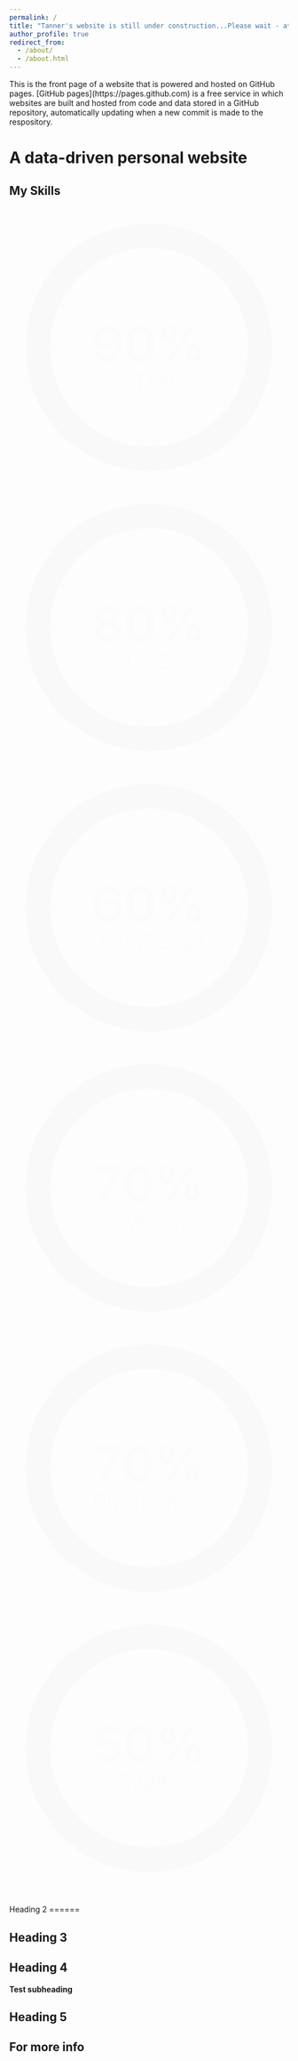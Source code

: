 ```yaml
---
permalink: /
title: "Tanner's website is still under construction...Please wait - attempting to reestablish"
author_profile: true
redirect_from: 
  - /about/
  - /about.html
---
```

<script src="https://unpkg.com/typed.js@2.1.0/dist/typed.umd.js"></script>

  <!-- Element to contain animated typing -->
  <span id="element"></span>

  <!-- Load library from the CDN -->
  <script src="https://unpkg.com/typed.js@2.1.0/dist/typed.umd.js"></script>

  <!-- Setup and start animation! -->
  <script>
    var typed = new Typed('#element', {
      strings: ['<strong><em>Tanner Guo</em></strong>', '<strong>Mechanical Engineer</strong>'],
      typeSpeed: 80, loop: true, loopCount: Infinity
    });
  </script>
</body>
This is the front page of a website that is powered and hosted on GitHub pages. [GitHub pages](https://pages.github.com) is a free service in which websites are built and hosted from code and data stored in a GitHub repository, automatically updating when a new commit is made to the respository. 

A data-driven personal website
======
<div class="works mb-8 md:mb-16"><h2 class="font-bold text-xl pb-3 mb-3 border-b sal-animate" data-sal="slide-up" data-sal-duration="800"> My <span class="text-blue-500">Skills</span></h2><div class="grid grid-cols-2 md:grid-cols-3 gap-4 py-3 items-center"><div class="svg-item sal-animate" data-sal="slide-up" data-sal-duration="800"> <svg width="100%" height="100%" viewBox="0 0 40 40" class="donut"> <circle class="donut-hole" cx="20" cy="20" r="15.91549430918954" fill="#fff"></circle> <circle class="donut-ring" cx="20" cy="20" r="15.91549430918954" fill="transparent" stroke-width="3.5"></circle> <circle class="text-pink-400 stroke-current donut-segment donut-segment-1" cx="20" cy="20" r="15.91549430918954" fill="transparent" stroke-width="3.5" stroke-dasharray="90 10" stroke-dashoffset="25"></circle> <g class="fill-current"> <text y="50%" transform="translate(0, 2)"> <tspan x="50%" text-anchor="middle" class="text-pink-400 donut-percent"> 90% </tspan> </text> <text y="60%" transform="translate(0, 2)"> <tspan x="50%" text-anchor="middle" class="text-gray-800 font-light donut-data"> HTML </tspan> </text> </g> </svg></div><style> .donut-segment-1 { animation: donut1 4s; } @keyframes donutfadelong { 0% { opacity: 0; } 100% { opacity: 1; } } @keyframes donut1 { 0% { stroke-dasharray: 0, 100; } 100% { stroke-dasharray: 90, 10; } }</style><div class="svg-item sal-animate" data-sal="slide-up" data-sal-duration="800"> <svg width="100%" height="100%" viewBox="0 0 40 40" class="donut"> <circle class="donut-hole" cx="20" cy="20" r="15.91549430918954" fill="#fff"></circle> <circle class="donut-ring" cx="20" cy="20" r="15.91549430918954" fill="transparent" stroke-width="3.5"></circle> <circle class="text-green-400 stroke-current donut-segment donut-segment-2" cx="20" cy="20" r="15.91549430918954" fill="transparent" stroke-width="3.5" stroke-dasharray="80 20" stroke-dashoffset="25"></circle> <g class="fill-current"> <text y="50%" transform="translate(0, 2)"> <tspan x="50%" text-anchor="middle" class="text-green-400 donut-percent"> 80% </tspan> </text> <text y="60%" transform="translate(0, 2)"> <tspan x="50%" text-anchor="middle" class="text-gray-800 font-light donut-data"> CSS </tspan> </text> </g> </svg></div><style> .donut-segment-2 { animation: donut2 4s; } @keyframes donutfadelong { 0% { opacity: 0; } 100% { opacity: 1; } } @keyframes donut2 { 0% { stroke-dasharray: 0, 100; } 100% { stroke-dasharray: 80, 20; } }</style><div class="svg-item sal-animate" data-sal="slide-up" data-sal-duration="800"> <svg width="100%" height="100%" viewBox="0 0 40 40" class="donut"> <circle class="donut-hole" cx="20" cy="20" r="15.91549430918954" fill="#fff"></circle> <circle class="donut-ring" cx="20" cy="20" r="15.91549430918954" fill="transparent" stroke-width="3.5"></circle> <circle class="text-yellow-400 stroke-current donut-segment donut-segment-3" cx="20" cy="20" r="15.91549430918954" fill="transparent" stroke-width="3.5" stroke-dasharray="60 40" stroke-dashoffset="25"></circle> <g class="fill-current"> <text y="50%" transform="translate(0, 2)"> <tspan x="50%" text-anchor="middle" class="text-yellow-400 donut-percent"> 60% </tspan> </text> <text y="60%" transform="translate(0, 2)"> <tspan x="50%" text-anchor="middle" class="text-gray-800 font-light donut-data"> JavaScript </tspan> </text> </g> </svg></div><style> .donut-segment-3 { animation: donut3 4s; } @keyframes donutfadelong { 0% { opacity: 0; } 100% { opacity: 1; } } @keyframes donut3 { 0% { stroke-dasharray: 0, 100; } 100% { stroke-dasharray: 60, 40; } }</style><div class="svg-item sal-animate" data-sal="slide-up" data-sal-duration="800"> <svg width="100%" height="100%" viewBox="0 0 40 40" class="donut"> <circle class="donut-hole" cx="20" cy="20" r="15.91549430918954" fill="#fff"></circle> <circle class="donut-ring" cx="20" cy="20" r="15.91549430918954" fill="transparent" stroke-width="3.5"></circle> <circle class="text-indigo-400 stroke-current donut-segment donut-segment-4" cx="20" cy="20" r="15.91549430918954" fill="transparent" stroke-width="3.5" stroke-dasharray="70 30" stroke-dashoffset="25"></circle> <g class="fill-current"> <text y="50%" transform="translate(0, 2)"> <tspan x="50%" text-anchor="middle" class="text-indigo-400 donut-percent"> 70% </tspan> </text> <text y="60%" transform="translate(0, 2)"> <tspan x="50%" text-anchor="middle" class="text-gray-800 font-light donut-data"> Python </tspan> </text> </g> </svg></div><style> .donut-segment-4 { animation: donut4 4s; } @keyframes donutfadelong { 0% { opacity: 0; } 100% { opacity: 1; } } @keyframes donut4 { 0% { stroke-dasharray: 0, 100; } 100% { stroke-dasharray: 70, 30; } }</style><div class="svg-item sal-animate" data-sal="slide-up" data-sal-duration="800"> <svg width="100%" height="100%" viewBox="0 0 40 40" class="donut"> <circle class="donut-hole" cx="20" cy="20" r="15.91549430918954" fill="#fff"></circle> <circle class="donut-ring" cx="20" cy="20" r="15.91549430918954" fill="transparent" stroke-width="3.5"></circle> <circle class="text-blue-400 stroke-current donut-segment donut-segment-5" cx="20" cy="20" r="15.91549430918954" fill="transparent" stroke-width="3.5" stroke-dasharray="70 30" stroke-dashoffset="25"></circle> <g class="fill-current"> <text y="50%" transform="translate(0, 2)"> <tspan x="50%" text-anchor="middle" class="text-blue-400 donut-percent"> 70% </tspan> </text> <text y="60%" transform="translate(0, 2)"> <tspan x="50%" text-anchor="middle" class="text-gray-800 font-light donut-data"> Photoshop </tspan> </text> </g> </svg></div><style> .donut-segment-5 { animation: donut5 4s; } @keyframes donutfadelong { 0% { opacity: 0; } 100% { opacity: 1; } } @keyframes donut5 { 0% { stroke-dasharray: 0, 100; } 100% { stroke-dasharray: 70, 30; } }</style><div class="svg-item sal-animate" data-sal="slide-up" data-sal-duration="800"> <svg width="100%" height="100%" viewBox="0 0 40 40" class="donut"> <circle class="donut-hole" cx="20" cy="20" r="15.91549430918954" fill="#fff"></circle> <circle class="donut-ring" cx="20" cy="20" r="15.91549430918954" fill="transparent" stroke-width="3.5"></circle> <circle class="text-red-400 stroke-current donut-segment donut-segment-6" cx="20" cy="20" r="15.91549430918954" fill="transparent" stroke-width="3.5" stroke-dasharray="50 50" stroke-dashoffset="25"></circle> <g class="fill-current"> <text y="50%" transform="translate(0, 2)"> <tspan x="50%" text-anchor="middle" class="text-red-400 donut-percent"> 50% </tspan> </text> <text y="60%" transform="translate(0, 2)"> <tspan x="50%" text-anchor="middle" class="text-gray-800 font-light donut-data"> Svelte </tspan> </text> </g> </svg></div><style> .donut-segment-6 { animation: donut6 4s; } @keyframes donutfadelong { 0% { opacity: 0; } 100% { opacity: 1; } } @keyframes donut6 { 0% { stroke-dasharray: 0, 100; } 100% { stroke-dasharray: 50, 50; } }</style><style> .svg-item { animation: donutfade 1s; } .donut-percent { font-size: 0.5em; transform: translateY(0.5em); font-weight: bold; } .donut-data { font-size: 0.2rem; transform: translateY(0.5em); text-align: center; animation: donutfadelong 1s; } .donut-percent { animation: donutfadelong 1s; } @keyframes donutfade { 0% { opacity: 0.2; } 100% { opacity: 1; } } .donut-ring { stroke: #ebebeb; } .donut-segment { transform-origin: center; }</style></div></div>
<div class="flex mb-3 md:mb-5 pt-1">
    <h2 class="h-1 font-semibold italic text-white typed"> </h2>
    <script src="https://cdn.jsdelivr.net/npm/typed.js@2.0.11"></script>
    <script> var options = { strings: [ "Teacher ^200", "Freelancer ^200", "Blogger ^200", "Programmer ^200", ], typeSpeed: 80, loop: true, loopCount: Infinity, }; var typed = new Typed(".typed", options); </script>
</div>
Heading 2
======


Heading 3
------


Heading 4
------


**Test subheading**



Heading 5
------


For more info
------

